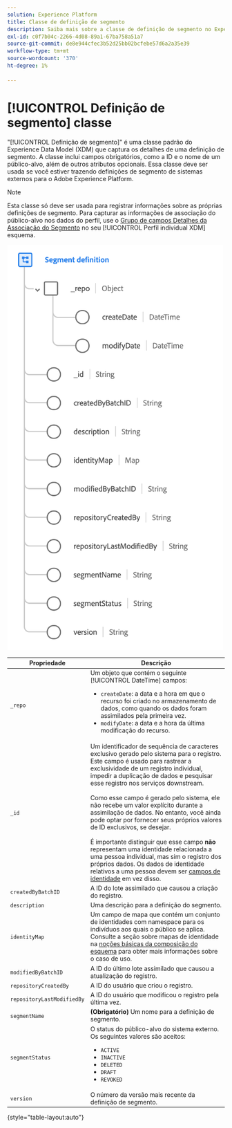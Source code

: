 ```yaml
---
solution: Experience Platform
title: Classe de definição de segmento
description: Saiba mais sobre a classe de definição de segmento no Experience Data Model (XDM).
exl-id: c0f7b04c-2266-4d08-89a1-67ba758a51a7
source-git-commit: de8e944cfec3b52d25bb02bcfebe57d6a2a35e39
workflow-type: tm+mt
source-wordcount: '370'
ht-degree: 1%

---
```


# [!UICONTROL Definição de segmento] classe

&quot;[!UICONTROL Definição de segmento]&quot; é uma classe padrão do Experience Data Model (XDM) que captura os detalhes de uma definição de segmento. A classe inclui campos obrigatórios, como a ID e o nome de um público-alvo, além de outros atributos opcionais. Essa classe deve ser usada se você estiver trazendo definições de segmento de sistemas externos para o Adobe Experience Platform.

>[!NOTE]
>
>Esta classe só deve ser usada para registrar informações sobre as próprias definições de segmento. Para capturar as informações de associação do público-alvo nos dados do perfil, use o [Grupo de campos Detalhes da Associação do Segmento](../field-groups/profile/segmentation.md) no seu [!UICONTROL Perfil individual XDM] esquema.

![](../images/classes/segment-definition.png)

| Propriedade | Descrição |
| --- | --- |
| `_repo` | Um objeto que contém o seguinte [!UICONTROL DateTime] campos: <ul><li>`createDate`: a data e a hora em que o recurso foi criado no armazenamento de dados, como quando os dados foram assimilados pela primeira vez.</li><li>`modifyDate`: a data e a hora da última modificação do recurso.</li></ul> |
| `_id` | Um identificador de sequência de caracteres exclusivo gerado pelo sistema para o registro. Este campo é usado para rastrear a exclusividade de um registro individual, impedir a duplicação de dados e pesquisar esse registro nos serviços downstream.<br><br>Como esse campo é gerado pelo sistema, ele não recebe um valor explícito durante a assimilação de dados. No entanto, você ainda pode optar por fornecer seus próprios valores de ID exclusivos, se desejar.<br><br>É importante distinguir que esse campo **não** representam uma identidade relacionada a uma pessoa individual, mas sim o registro dos próprios dados. Os dados de identidade relativos a uma pessoa devem ser [campos de identidade](../schema/composition.md#identity) em vez disso. |
| `createdByBatchID` | A ID do lote assimilado que causou a criação do registro. |
| `description` | Uma descrição para a definição do segmento. |
| `identityMap` | Um campo de mapa que contém um conjunto de identidades com namespace para os indivíduos aos quais o público se aplica. Consulte a seção sobre mapas de identidade na [noções básicas da composição do esquema](../schema/composition.md#identityMap) para obter mais informações sobre o caso de uso. |
| `modifiedByBatchID` | A ID do último lote assimilado que causou a atualização do registro. |
| `repositoryCreatedBy` | A ID do usuário que criou o registro. |
| `repositoryLastModifiedBy` | A ID do usuário que modificou o registro pela última vez. |
| `segmentName` | **(Obrigatório)** Um nome para a definição de segmento. |
| `segmentStatus` | O status do público-alvo do sistema externo. Os seguintes valores são aceitos: <ul><li>`ACTIVE`</li><li>`INACTIVE`</li><li>`DELETED`</li><li>`DRAFT`</li><li>`REVOKED`</li></ul> |
| `version` | O número da versão mais recente da definição de segmento. |

{style="table-layout:auto"}
